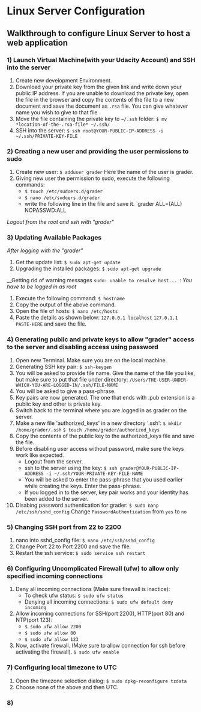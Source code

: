 Linux Server Configuration
==========================

Walkthrough to configure Linux Server to host a web application
---------------------------------------------------------------

### 1) Launch Virtual Machine(with your Udacity Account) and SSH into the server

1. Create new development Environment.
2. Download your private key from the given link and write down your public IP address.
If you are unable to download the private key, open the file in the browser and copy the contents of the file to a new document and save the document as `.rsa` file. You can give whatever name you wish to give to that file
3. Move the file containing the private key to `~/.ssh` folder:
`$ mv *location-of-the-.rsa-file* ~/.ssh/`
4. SSH into the server:
`$ ssh root@YOUR-PUBLIC-IP-ADDRESS -i ~/.ssh/PRIVATE-KEY-FILE`


### 2) Creating a new user and providing the user permissions to sudo

1. Create new user:
	`$ adduser grader`
Here the name of the user is grader.
2. Giving new user the permission to sudo, execute the following commands:
	* `$ touch /etc/sudoers.d/grader`
	* `$ nano /etc/sudoers.d/grader` 
	* write the following line in the file and save it.
		`grader ALL=(ALL) NOPASSWD:ALL


_Logout from the root and ssh with "grader"_


### 3) Updating Available Packages

_After logging with the "grader"_
1. Get the update list:
	`$ sudo apt-get update`
2. Upgrading the installed packages:
	`$ sudo apt-get upgrade`

__Getting rid of warning messages `sudo: unable to resolve host... `:
_You have to be logged in as root_
1. Execute the following command:
	`$ hostname`
2. Copy the output of the above command.
3. Open the file of hosts:
	`$ nano /etc/hosts`
4. Paste the details as shown below:
	`127.0.0.1 localhost`
	`127.0.1.1 PASTE-HERE`
	and save the file.

### 4) Generating public and private keys to allow "grader" access to the server and disabling access using password

1. Open new Terminal. Make sure you are on the local machine.
2. Generating SSH key pair:
	`$ ssh-keygen`
3. You will be asked to provide file name. Give the name of the file you like, but make sure to put that file under directory:
	`/Users/THE-USER-UNDER-WHICH-YOU-ARE-LOGGED-IN/.ssh/FILE-NAME`
4. You will be asked to give a pass-phrase.
5. Key pairs are now generated. The one that ends with .pub extension is a public key and other is private key.
6. Switch back to the terminal where you are logged in as grader on the server.
7. Make a new file 'authorized_keys' in a new directory '.ssh':
	`$ mkdir /home/grader/.ssh`
	`$ touch /home/grader/authorized_keys`
8. Copy the contents of the public key to the authorized_keys file and save the file.
9. Before disabling user access without password, make sure the keys work like expected.
	* Logout from the server.
	* ssh to the server using the key:
		`$ ssh grader@YOUR-PUBLIC-IP-ADDRESS -i ~/.ssh/YOUR-PRIVATE-KEY-FILE-NAME`
	* You will be asked to enter the pass-phrase that you used earlier while creating the keys. Enter the pass-phrase.
	* If you logged in to the server, key pair works and your identity has been added to the server.
10. Disabing password authentication for grader:
	`$ sudo nanp /etc/ssh/sshd_config`
	Change `PasswordAuthentication` from `yes` to `no`


### 5) Changing SSH port from 22 to 2200

1. nano into sshd_config file:
	`$ nano /etc/ssh/sshd_config`
2. Change Port 22 to Port 2200 and save the file.
3. Restart the ssh service:
	`$ sudo service ssh restart`


### 6) Configuring Uncomplicated Firewall (ufw) to allow only specified incoming connections

1. Deny all incoming connections (Make sure firewall is inactice):
	* To check ufw status:
		`$ sudo ufw status`
	* Denying all incoming connections:
		`$ sudo ufw default deny incoming`
2. Allow incoming connections for SSH(port 2200), HTTP(port 80) and NTP(port 123):
	* `$ sudo ufw allow 2200`
	* `$ sudo ufw allow 80`
	* `$ sudo ufw allow 123`
3. Now, activate firewall. (Make sure to allow connection for ssh before activating the firewall).
	`$ sudo ufw enable`


### 7) Configuring local timezone to UTC

1. Open the timezone selection dialog:
	`$ sudo dpkg-reconfigure tzdata`
2. Choose none of the above and then UTC.


### 8)
